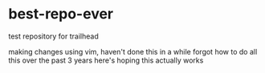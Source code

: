 # best-repo-ever
test repository for trailhead

making changes using vim, haven't done this in a while
forgot how to do all this over the past 3 years
here's hoping this actually works
